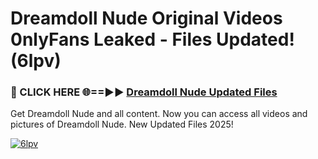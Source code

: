 # Dreamdoll Nude Original Videos 0nlyFans Leaked - Files Updated! (6lpv)

<h3>🔴 CLICK HERE 🌐==►► <a href="https://tinyurl.com/yc6ubb5a" rel="nofollow">Dreamdoll Nude Updated Files</a></h3>

Get Dreamdoll Nude and all content. Now you can access all videos and pictures of Dreamdoll Nude. New Updated Files 2025!

[![6lpv](https://i.imgur.com/7eu0CRL.gif)](https://tinyurl.com/yc6ubb5a)
